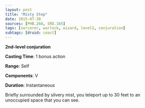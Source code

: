 ```yaml
---
layout: post
title: "Misty Step"
date: 2015-07-30
sources: [PHB.260, SRD.165]
tags: [sorcerer, warlock, wizard, level2, conjuration]
subtags: [druid: coast]
---
```


**2nd-level conjuration**

**Casting Time**: 1 bonus action

**Range**: Self

**Components**: V

**Duration**: Instantaneous

Briefly surrounded by silvery mist, you teleport up to 30 feet to an unoccupied space that you can see.
